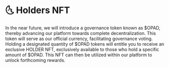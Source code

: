 # 🌜 Holders NFT

In the near future, we will introduce a governance token known as $OPAD, thereby advancing our platform towards complete decentralization. This token will serve as our official currency, facilitating governance voting. Holding a designated quantity of $OPAD tokens will entitle you to receive an exclusive HOLDER NFT, exclusively available to those who hold a specific amount of $OPAD. This NFT can then be utilized within our platform to unlock forthcoming rewards.
